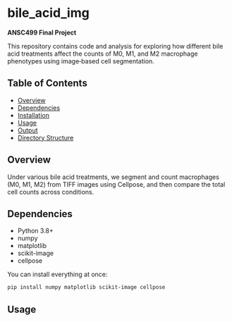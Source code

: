 # bile_acid_img

**ANSC499 Final Project**

This repository contains code and analysis for exploring how different bile acid treatments affect the counts of M0, M1, and M2 macrophage phenotypes using image‑based cell segmentation.

## Table of Contents

- [Overview](#overview)  
- [Dependencies](#dependencies)  
- [Installation](#installation)  
- [Usage](#usage)  
- [Output](#output)  
- [Directory Structure](#directory-structure)  

## Overview

Under various bile acid treatments, we segment and count macrophages (M0, M1, M2) from TIFF images using Cellpose, and then compare the total cell counts across conditions.

## Dependencies

- Python 3.8+  
- numpy  
- matplotlib  
- scikit-image  
- cellpose  

You can install everything at once:

```bash
pip install numpy matplotlib scikit-image cellpose
```
## Usage



